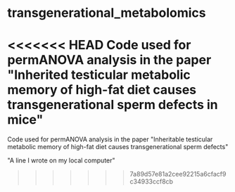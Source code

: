 # transgenerational_metabolomics
<<<<<<< HEAD
Code used for permANOVA analysis in the paper "Inherited testicular metabolic memory of high-fat diet causes transgenerational sperm defects in mice"
=======
Code used for permANOVA analysis in the paper "Inheritable testicular metabolic memory of high-fat diet causes transgenerational sperm defects"

"A line I wrote on my local computer" 
>>>>>>> 7a89d57e81a2cee92215a6cfacf9c34933ccf8cb
